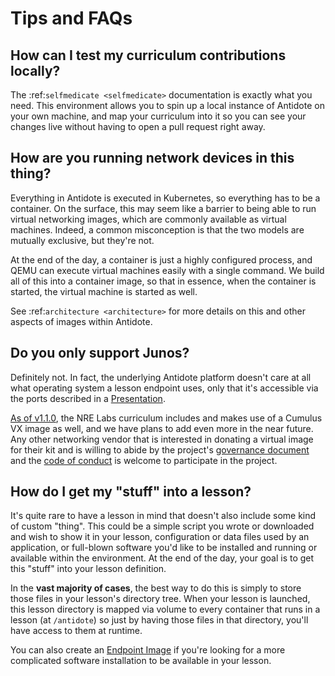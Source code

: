 # Tips and FAQs

## How can I test my curriculum contributions locally?

The :ref:`selfmedicate <selfmedicate>` documentation is exactly what you need. This environment allows you to spin up a local instance of Antidote on your own machine, and map your curriculum into it so you can see your changes live without having to open a pull request right away.

## How are you running network devices in this thing?

Everything in Antidote is executed in Kubernetes, so everything has to be a container. On the surface, this may seem like a barrier to being able to run virtual networking images, which are commonly available as virtual machines. Indeed, a common misconception is that the two models are mutually exclusive, but they're not.

At the end of the day, a container is just a highly configured process, and QEMU can execute virtual machines easily with a single command. We build all of this into a container image, so that in essence, when the container is started, the virtual machine is started as well.

See :ref:`architecture <architecture>` for more details on this and other aspects of images within Antidote.

## Do you only support Junos?

Definitely not. In fact, the underlying Antidote platform doesn't care at all what operating system a lesson endpoint uses, only that it's accessible via the ports described in a [Presentation](../antidote/object-reference/lessons/presentations.md).

[As of v1.1.0](https://github.com/nre-learning/nrelabs-curriculum/releases/tag/v1.1.0), the NRE Labs curriculum includes and makes use of a Cumulus VX image as well, and we have plans to add even more in the near future. Any other networking vendor that is interested in donating a virtual image for their kit and is willing to abide by the project's [governance document](https://github.com/nre-learning/proposals/blob/master/governance.md) and the [code of conduct](https://github.com/nre-learning/proposals/blob/master/codeofconduct.md) is welcome to participate in the project.

## How do I get my "stuff" into a lesson?

It's quite rare to have a lesson in mind that doesn't also include some kind of custom "thing". This could be a simple script you wrote or downloaded and wish to show it in your lesson, configuration or data files used by an application, or full-blown software you'd like to be installed and running or available within the environment. At the end of the day, your goal is to get this "stuff" into your lesson definition.

In the **vast majority of cases**, the best way to do this is simply to store those files in your lesson's directory tree. When your lesson is launched, this lesson directory is mapped via volume to every container that runs in a lesson \(at `/antidote`\) so just by having those files in that directory, you'll have access to them at runtime.

You can also create an [Endpoint Image](../antidote/object-reference/images.md) if you're looking for a more complicated software installation to be available in your lesson.

